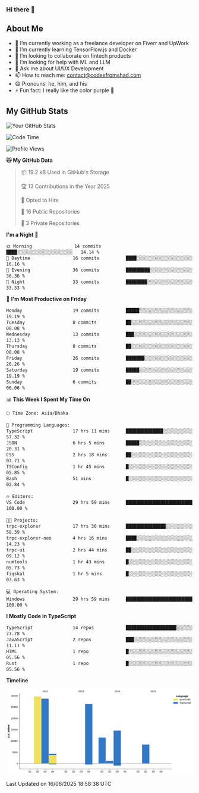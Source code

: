 ### Hi there 👋

## About Me
- 🔭 I’m currently working as a freelance developer on Fiverr and UpWork
- 🌱 I’m currently learning TensorFlow.js and Docker
- 👯 I’m looking to collaborate on fintech products
- 🤔 I’m looking for help with ML and LLM
- 💬 Ask me about UI/UX Development
- 📫 How to reach me: contact@codesfromshad.com
- 😄 Pronouns: he, him, and his
- ⚡ Fun fact: I really like the color purple 💜

## My GitHub Stats

![Your GitHub Stats](https://github-readme-stats.vercel.app/api?username=codesfromshad&show_icons=true&theme=midnight-purple)

<!--START_SECTION:waka-->
![Code Time](http://img.shields.io/badge/Code%20Time-848%20hrs%2023%20mins-blue)

![Profile Views](http://img.shields.io/badge/Profile%20Views-0-blue)

**🐱 My GitHub Data** 

> 📦 19.2 kB Used in GitHub's Storage 
 > 
> 🏆 13 Contributions in the Year 2025
 > 
> 💼 Opted to Hire
 > 
> 📜 16 Public Repositories 
 > 
> 🔑 3 Private Repositories 
 > 
**I'm a Night 🦉** 

```text
🌞 Morning                14 commits          ████░░░░░░░░░░░░░░░░░░░░░   14.14 % 
🌆 Daytime                16 commits          ████░░░░░░░░░░░░░░░░░░░░░   16.16 % 
🌃 Evening                36 commits          █████████░░░░░░░░░░░░░░░░   36.36 % 
🌙 Night                  33 commits          ████████░░░░░░░░░░░░░░░░░   33.33 % 
```
📅 **I'm Most Productive on Friday** 

```text
Monday                   19 commits          █████░░░░░░░░░░░░░░░░░░░░   19.19 % 
Tuesday                  8 commits           ██░░░░░░░░░░░░░░░░░░░░░░░   08.08 % 
Wednesday                13 commits          ███░░░░░░░░░░░░░░░░░░░░░░   13.13 % 
Thursday                 8 commits           ██░░░░░░░░░░░░░░░░░░░░░░░   08.08 % 
Friday                   26 commits          ███████░░░░░░░░░░░░░░░░░░   26.26 % 
Saturday                 19 commits          █████░░░░░░░░░░░░░░░░░░░░   19.19 % 
Sunday                   6 commits           ██░░░░░░░░░░░░░░░░░░░░░░░   06.06 % 
```


📊 **This Week I Spent My Time On** 

```text
🕑︎ Time Zone: Asia/Dhaka

💬 Programming Languages: 
TypeScript               17 hrs 11 mins      ██████████████░░░░░░░░░░░   57.32 % 
JSON                     6 hrs 5 mins        █████░░░░░░░░░░░░░░░░░░░░   20.31 % 
CSS                      2 hrs 18 mins       ██░░░░░░░░░░░░░░░░░░░░░░░   07.71 % 
TSConfig                 1 hr 45 mins        █░░░░░░░░░░░░░░░░░░░░░░░░   05.85 % 
Bash                     51 mins             █░░░░░░░░░░░░░░░░░░░░░░░░   02.84 % 

🔥 Editors: 
VS Code                  29 hrs 59 mins      █████████████████████████   100.00 % 

🐱‍💻 Projects: 
trpc-explorer            17 hrs 30 mins      ███████████████░░░░░░░░░░   58.39 % 
trpc-explorer-neo        4 hrs 16 mins       ████░░░░░░░░░░░░░░░░░░░░░   14.23 % 
trpc-ui                  2 hrs 44 mins       ██░░░░░░░░░░░░░░░░░░░░░░░   09.12 % 
numtools                 1 hr 43 mins        █░░░░░░░░░░░░░░░░░░░░░░░░   05.73 % 
fiqskal                  1 hr 5 mins         █░░░░░░░░░░░░░░░░░░░░░░░░   03.63 % 

💻 Operating System: 
Windows                  29 hrs 59 mins      █████████████████████████   100.00 % 
```

**I Mostly Code in TypeScript** 

```text
TypeScript               14 repos            ███████████████████░░░░░░   77.78 % 
JavaScript               2 repos             ███░░░░░░░░░░░░░░░░░░░░░░   11.11 % 
HTML                     1 repo              █░░░░░░░░░░░░░░░░░░░░░░░░   05.56 % 
Rust                     1 repo              █░░░░░░░░░░░░░░░░░░░░░░░░   05.56 % 
```



**Timeline**

![Lines of Code chart](https://raw.githubusercontent.com/codesfromshad/codesfromshad/main/assets/bar_graph.png)


 Last Updated on 16/06/2025 18:58:38 UTC
<!--END_SECTION:waka-->

<!--
**codesfromshad/codesfromshad** is a ✨ _special_ ✨ repository because its `README.md` (this file) appears on your GitHub profile.

Here are some ideas to get you started:

- 🔭 I’m currently working on ...
- 🌱 I’m currently learning ...
- 👯 I’m looking to collaborate on ...
- 🤔 I’m looking for help with ...
- 💬 Ask me about ...
- 📫 How to reach me: ...
- 😄 Pronouns: ...
- ⚡ Fun fact: ...
-->
